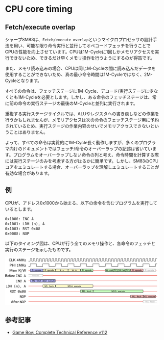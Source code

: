 # CPU core timing

##  Fetch/execute overlap

シャープSM83は、`Fetch/execute overlap`というマイクロプロセッサの設計手法を用い、可能な限り命令実行と並行してオペコードフェッチを行うことでCPUの性能を向上させています。CPUは1M-Cycleに1回しかメモリアクセスを実行できないため、できるだけ早くメモリ操作を行うようにするのが得策です。

また、メモリ読み込みの場合、CPUは同じM-Cycleの間に読み込んだデータを使用することができないため、真の最小命令時間は1M-Cycleではなく、2M-Cycleとなります。

すべての命令は、フェッチステージに1M-Cycle、デコード/実行ステージに少なくとも1M-Cycleを必要とします。しかし、ある命令のフェッチステージは、常に前の命令の実行ステージの最後のM-Cycleと並列に実行されます。

重複する実行ステージサイクルでは、ALUやレジスタへの書き戻しなどの作業を行うかもしれませんが、メモリアクセスは次の命令のフェッチステージ用に予約されているため、実行ステージの作業内容のせいでメモリアクセスできないということはありません。

よって、すべての命令は実質的に1M-Cycle長く動作しますが、多くのプログラマ向けのドキュメントではフェッチ/命令のオーバーラップの記述は省いています。プログラムをオーバーラップしない命令の列と考え、命令時間を計算する際には実行ステージのみを考慮する方がはるかに簡単です。しかし、SM83のCPUコアをエミュレートする場合、オーバーラップを理解しエミュレートすることが有効な場合があります。

## 例

CPUが、アドレス0x1000から始まる、以下の命令を含むプログラムを実行しているとします。

```
0x1000: INC A
0x1001: LDH (n), A
0x1003: RST 0x08
0x0008: NOP
```

以下のタイミング図は、CPUが行う全てのメモリ操作と、各命令のフェッチと実行のステージを示したものです。

![](../images/sm83timing.png)

## 参考記事

- [Game Boy: Complete Technical Reference v112](https://gekkio.fi/files/gb-docs/gbctr.pdf)
